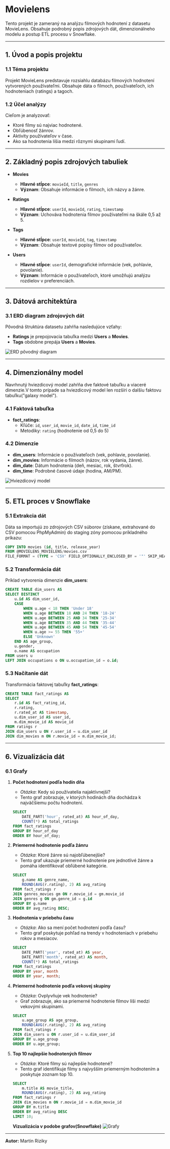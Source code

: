 # Movielens

Tento projekt je zameraný na analýzu filmových hodnotení z datasetu MovieLens. Obsahuje podrobný popis zdrojových dát, dimenzionálneho modelu a postup ETL procesu v Snowflake.

---

## 1. Úvod a popis projektu

### 1.1 Téma projektu
Projekt MovieLens predstavuje rozsiahlu databázu filmových hodnotení vytvorených používateľmi. Obsahuje dáta o filmoch, používateľoch, ich hodnoteniach (ratings) a tagoch.

### 1.2 Účel analýzy
Cieľom je analyzovať:
- Ktoré filmy sú najviac hodnotené.
- Obľúbenosť žánrov.
- Aktivity používateľov v čase.
- Ako sa hodnotenia líšia medzi rôznymi skupinami ľudí.

---

## 2. Základný popis zdrojových tabuliek

- **Movies**
  - **Hlavné stĺpce**: `movieId`, `title`, `genres`
  - **Význam**: Obsahuje informácie o filmoch, ich názvy a žánre.

- **Ratings**
  - **Hlavné stĺpce**: `userId`, `movieId`, `rating`, `timestamp`
  - **Význam**: Uchováva hodnotenia filmov používateľmi na škále 0,5 až 5.

- **Tags**
  - **Hlavné stĺpce**: `userId`, `movieId`, `tag`, `timestamp`
  - **Význam**: Obsahuje textové popisy filmov od používateľov.

- **Users**
  - **Hlavné stĺpce**: `userId`, demografické informácie (vek, pohlavie, povolanie).
  - **Význam**: Informácie o používateľoch, ktoré umožňujú analýzu rozdielov v preferenciách.

---

## 3. Dátová architektúra

### 3.1 ERD diagram zdrojových dát
Pôvodná štruktúra datasetu zahŕňa nasledujúce vzťahy:

- **Ratings** je prepojovacia tabuľka medzi **Users** a **Movies**.
- **Tags** obdobne prepája **Users** a **Movies**.

![ERD pôvodný diagram](image.png)

---

## 4. Dimenzionálny model

Navrhnutý hviezdicový model zahŕňa dve faktové tabuľku a viaceré dimenzie.V tomto prípade sa hviezdicový model len rozšíri o dalšiu faktovu tabuľku("galaxy model").

### 4.1 Faktová tabuľka
- **fact_ratings**:
  - Kľúče: `id`, `user_id`, `movie_id`, `date_id`, `time_id`
  - Metodiky: `rating` (hodnotenie od 0,5 do 5)

### 4.2 Dimenzie
- **dim_users**: Informácie o používateľoch (vek, pohlavie, povolanie).
- **dim_movies**: Informácie o filmoch (názov, rok vydania, žánre).
- **dim_date**: Dátum hodnotenia (deň, mesiac, rok, štvrťrok).
- **dim_time**: Podrobné časové údaje (hodina, AM/PM).

![Hviezdicový model](image-1.png)

---

## 5. ETL proces v Snowflake

### 5.1 Extrakcia dát
Dáta sa importujú zo zdrojových CSV súborov (získane, extrahované do CSV pomocou PhpMyAdmin) do staging zóny pomocou príkladného príkazu:
```sql
COPY INTO movies (id, title, release_year)
FROM @MOVIELENS_MOVIELENS/movies.csv
FILE_FORMAT = (TYPE = 'CSV' FIELD_OPTIONALLY_ENCLOSED_BY = '"' SKIP_HEADER = 1);
```

### 5.2 Transformácia dát
Príklad vytvorenia dimenzie **dim_users**:
```sql
CREATE TABLE dim_users AS
SELECT DISTINCT
    u.id AS dim_user_id,
    CASE 
        WHEN u.age < 18 THEN 'Under 18'
        WHEN u.age BETWEEN 18 AND 24 THEN '18-24'
        WHEN u.age BETWEEN 25 AND 34 THEN '25-34'
        WHEN u.age BETWEEN 35 AND 44 THEN '35-44'
        WHEN u.age BETWEEN 45 AND 54 THEN '45-54'
        WHEN u.age >= 55 THEN '55+'
        ELSE 'Unknown'
    END AS age_group,
    u.gender,
    o.name AS occupation
FROM users u
LEFT JOIN occupations o ON u.occupation_id = o.id;
```

### 5.3 Načítanie dát
Transformácia faktovej tabuľky **fact_ratings**:
```sql
CREATE TABLE fact_ratings AS
SELECT 
    r.id AS fact_rating_id,
    r.rating,
    r.rated_at AS timestamp,
    u.dim_user_id AS user_id,
    m.dim_movie_id AS movie_id
FROM ratings r
JOIN dim_users u ON r.user_id = u.dim_user_id
JOIN dim_movies m ON r.movie_id = m.dim_movie_id;
```

---

## 6. Vizualizácia dát

### 6.1 Grafy

1. **Počet hodnotení podľa hodín dňa**
   - *Otázka*: Kedy sú používatelia najaktívnejší?
   - Tento graf zobrazuje, v ktorých hodinách dňa dochádza k najväčšiemu počtu hodnotení.
   ```sql
   SELECT 
       DATE_PART('hour', rated_at) AS hour_of_day,
       COUNT(*) AS total_ratings
   FROM fact_ratings
   GROUP BY hour_of_day
   ORDER BY hour_of_day;
   ```

2. **Priemerné hodnotenie podľa žánru**
   - *Otázka*: Ktoré žánre sú najobľúbenejšie?
   - Tento graf ukazuje priemerné hodnotenie pre jednotlivé žánre a pomáha identifikovať obľúbené kategórie.
   ```sql
   SELECT 
       g.name AS genre_name,
       ROUND(AVG(r.rating), 2) AS avg_rating
   FROM fact_ratings r
   JOIN genres_movies gm ON r.movie_id = gm.movie_id
   JOIN genres g ON gm.genre_id = g.id
   GROUP BY g.name
   ORDER BY avg_rating DESC;
   ```

3. **Hodnotenia v priebehu času**
   - *Otázka*: Ako sa mení počet hodnotení podľa času?
   - Tento graf poskytuje pohľad na trendy v hodnoteniach v priebehu rokov a mesiacov.
   ```sql
   SELECT 
       DATE_PART('year', rated_at) AS year,
       DATE_PART('month', rated_at) AS month,
       COUNT(*) AS total_ratings
   FROM fact_ratings
   GROUP BY year, month
   ORDER BY year, month;
   ```

4. **Priemerné hodnotenie podľa vekovej skupiny**
   - *Otázka*: Ovplyvňuje vek hodnotenie?
   - Graf zobrazuje, ako sa priemerné hodnotenie filmov líši medzi vekovými skupinami.
   ```sql
   SELECT 
       u.age_group AS age_group,
       ROUND(AVG(r.rating), 2) AS avg_rating
   FROM fact_ratings r
   JOIN dim_users u ON r.user_id = u.dim_user_id
   GROUP BY u.age_group
   ORDER BY u.age_group;
   ```

5. **Top 10 najlepšie hodnotených filmov**
   - *Otázka*: Ktoré filmy sú najlepšie hodnotené?
   - Tento graf identifikuje filmy s najvyšším priemerným hodnotením a poskytuje zoznam top 10.
   ```sql
   SELECT 
       m.title AS movie_title,
       ROUND(AVG(r.rating), 2) AS avg_rating
   FROM fact_ratings r
   JOIN dim_movies m ON r.movie_id = m.dim_movie_id
   GROUP BY m.title
   ORDER BY avg_rating DESC
   LIMIT 10;
   ```
   
   **Vizualizácia v podobe grafov(Snowflake)**
   ![Grafy](image-2.png)


---

**Autor:** Martin Riziky
